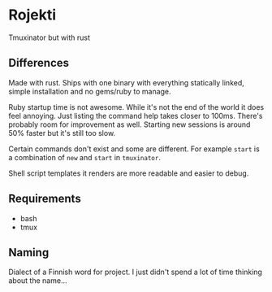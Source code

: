 # Rojekti

Tmuxinator but with rust

## Differences

Made with rust. Ships with one binary with everything statically linked, simple
installation and no gems/ruby to manage.

Ruby startup time is not awesome. While it's not the end of the world it does
feel annoying. Just listing the command help takes closer to 100ms. There's
probably room for improvement as well. Starting new sessions is around 50%
faster but it's still too slow.

Certain commands don't exist and some are different. For example `start` is a
combination of `new` and `start` in `tmuxinator`.

Shell script templates it renders are more readable and easier to debug.

## Requirements

* bash
* tmux

## Naming

Dialect of a Finnish word for project. I just didn't spend a lot of time
thinking about the name...

